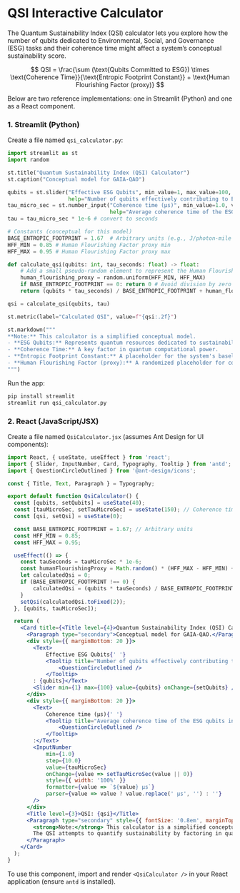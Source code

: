 # QSI Interactive Calculator

The Quantum Sustainability Index (QSI) calculator lets you explore how the number of qubits dedicated to Environmental, Social, and Governance (ESG) tasks and their coherence time might affect a system’s conceptual sustainability score.

$$
QSI = \frac{\sum (\text{Qubits Committed to ESG}) \times \text{Coherence Time}}{\text{Entropic Footprint Constant}} + \text{Human Flourishing Factor (proxy)}
$$

Below are two reference implementations: one in Streamlit (Python) and one as a React component.

### 1. Streamlit (Python)

Create a file named `qsi_calculator.py`:
```python
import streamlit as st
import random

st.title("Quantum Sustainability Index (QSI) Calculator")
st.caption("Conceptual model for GAIA-QAO")

qubits = st.slider("Effective ESG Qubits", min_value=1, max_value=100, value=40,
                   help="Number of qubits effectively contributing to ESG optimization.")
tau_micro_sec = st.number_input("Coherence time (μs)", min_value=1.0, value=150.0, step=10.0, format="%.1f",
                                help="Average coherence time of the ESG qubits in microseconds.")
tau = tau_micro_sec * 1e-6 # convert to seconds

# Constants (conceptual for this model)
BASE_ENTROPIC_FOOTPRINT = 1.67  # Arbitrary units (e.g., J/photon-mile equivalent)
HFF_MIN = 0.85 # Human Flourishing Factor proxy min
HFF_MAX = 0.95 # Human Flourishing Factor proxy max

def calculate_qsi(qubits: int, tau_seconds: float) -> float:
    # Add a small pseudo-random element to represent the Human Flourishing Factor proxy
    human_flourishing_proxy = random.uniform(HFF_MIN, HFF_MAX)
    if BASE_ENTROPIC_FOOTPRINT == 0: return 0 # Avoid division by zero
    return (qubits * tau_seconds) / BASE_ENTROPIC_FOOTPRINT + human_flourishing_proxy

qsi = calculate_qsi(qubits, tau)

st.metric(label="Calculated QSI", value=f"{qsi:.2f}")

st.markdown("""
**Note:** This calculator is a simplified conceptual model.
- **ESG Qubits:** Represents quantum resources dedicated to sustainability tasks.
- **Coherence Time:** A key factor in quantum computational power.
- **Entropic Footprint Constant:** A placeholder for the system's baseline environmental impact.
- **Human Flourishing Factor (proxy):** A randomized placeholder for complex societal benefits.
""")
```

Run the app:
```bash
pip install streamlit
streamlit run qsi_calculator.py
```

### 2. React (JavaScript/JSX)

Create a file named `QsiCalculator.jsx` (assumes Ant Design for UI components):
```jsx
import React, { useState, useEffect } from 'react';
import { Slider, InputNumber, Card, Typography, Tooltip } from 'antd';
import { QuestionCircleOutlined } from '@ant-design/icons';

const { Title, Text, Paragraph } = Typography;

export default function QsiCalculator() {
  const [qubits, setQubits] = useState(40);
  const [tauMicroSec, setTauMicroSec] = useState(150); // Coherence time in microseconds
  const [qsi, setQsi] = useState(0);

  const BASE_ENTROPIC_FOOTPRINT = 1.67; // Arbitrary units
  const HFF_MIN = 0.85;
  const HFF_MAX = 0.95;

  useEffect(() => {
    const tauSeconds = tauMicroSec * 1e-6;
    const humanFlourishingProxy = Math.random() * (HFF_MAX - HFF_MIN) + HFF_MIN;
    let calculatedQsi = 0;
    if (BASE_ENTROPIC_FOOTPRINT !== 0) {
        calculatedQsi = (qubits * tauSeconds) / BASE_ENTROPIC_FOOTPRINT + humanFlourishingProxy;
    }
    setQsi(calculatedQsi.toFixed(2));
  }, [qubits, tauMicroSec]);

  return (
    <Card title={<Title level={4}>Quantum Sustainability Index (QSI) Calculator</Title>} style={{ maxWidth: 500, margin: 'auto' }}>
      <Paragraph type="secondary">Conceptual model for GAIA-QAO.</Paragraph>
      <div style={{ marginBottom: 20 }}>
        <Text>
            Effective ESG Qubits{' '}
            <Tooltip title="Number of qubits effectively contributing to ESG optimization.">
                <QuestionCircleOutlined />
            </Tooltip>
        : {qubits}</Text>
        <Slider min={1} max={100} value={qubits} onChange={setQubits} />
      </div>
      <div style={{ marginBottom: 20 }}>
        <Text>
            Coherence time (μs){' '}
            <Tooltip title="Average coherence time of the ESG qubits in microseconds.">
                <QuestionCircleOutlined />
            </Tooltip>
        :</Text>
        <InputNumber
            min={1.0}
            step={10.0}
            value={tauMicroSec}
            onChange={value => setTauMicroSec(value || 0)}
            style={{ width: '100%' }}
            formatter={value => `${value} μs`}
            parser={value => value ? value.replace(' μs', '') : ''}
        />
      </div>
      <Title level={3}>QSI: {qsi}</Title>
      <Paragraph type="secondary" style={{ fontSize: '0.8em', marginTop: 16 }}>
        <strong>Note:</strong> This calculator is a simplified conceptual model.
        The QSI attempts to quantify sustainability by factoring in quantum computational power dedicated to ESG goals against a baseline environmental impact, plus a proxy for broader societal benefits.
      </Paragraph>
    </Card>
  );
}
```

To use this component, import and render `<QsiCalculator />` in your React application (ensure `antd` is installed).
